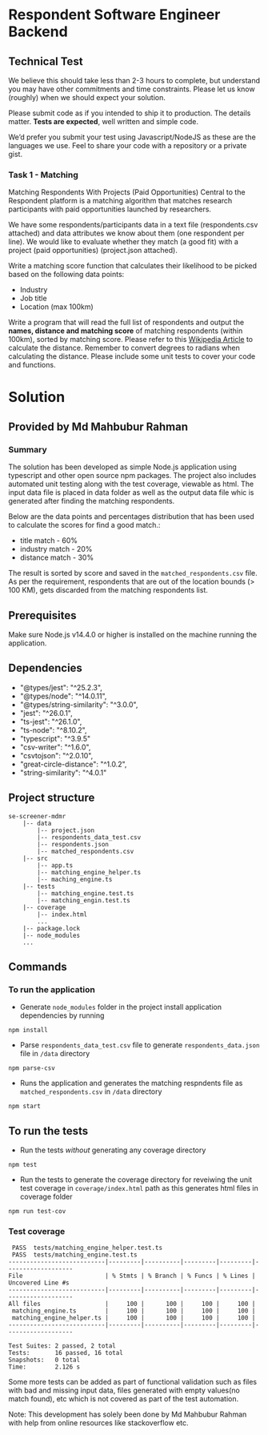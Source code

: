 # Respondent Software Engineer Backend
## Technical Test
We believe this should take less than 2-3 hours to complete, but understand you may have other commitments and time constraints. Please let us know (roughly) when we should expect your solution.

Please submit code as if you intended to ship it to production. The details matter. **Tests are expected**, well written and simple code.

We’d prefer you submit your test using Javascript/NodeJS as these are the languages we use. Feel to share your code with a repository or a private gist.

### Task 1 - Matching
Matching Respondents With Projects (Paid Opportunities)
Central to the Respondent platform is a matching algorithm that matches research participants with paid opportunities launched by researchers.

We have some respondents/participants data in a text file (respondents.csv attached) and data attributes we know about them (one respondent per line). We would like to evaluate whether they match (a good fit) with a project (paid opportunities) (project.json attached).

Write a matching score function that calculates their likelihood to be picked based on the following data points:
- Industry
- Job title
- Location (max 100km)

Write a program that will read the full list of respondents and output the **names, distance and matching score** of matching respondents (within 100km), sorted by matching score.
Please refer to this [Wikipedia Article](https://en.wikipedia.org/wiki/Great-circle_distance) to calculate the distance. Remember to convert degrees to radians when calculating the distance. Please include some unit tests to cover your code and functions.

# Solution
## Provided by Md Mahbubur Rahman

### Summary
The solution has been developed as simple Node.js application using typescript and other open source npm packages. The project also includes automated unit testing along with the test coverage, viewable as html. The input data file is placed in data folder as well as the output data file whic is generated after finding the matching respondents.

Below are the data points and percentages distribution that has been used to calculate the scores for find a good match.:
- title match - 60%
- industry match - 20%
- distance match - 30%

The result is sorted by score and saved in the `matched_respondents.csv` file.
As per the requirement, respondents that are out of the location bounds (> 100 KM), gets discarded from the matching respondents list.

## Prerequisites

Make sure Node.js v14.4.0 or higher is installed on the machine running the application.

## Dependencies

- "@types/jest": "^25.2.3",
- "@types/node": "^14.0.11",
- "@types/string-similarity": "^3.0.0",
- "jest": "^26.0.1",
- "ts-jest": "^26.1.0",
- "ts-node": "^8.10.2",
- "typescript": "^3.9.5"
- "csv-writer": "^1.6.0",
- "csvtojson": "^2.0.10",
- "great-circle-distance": "^1.0.2",
- "string-similarity": "^4.0.1"

## Project structure

```
se-screener-mdmr
    |-- data
        |-- project.json
        |-- respondents_data_test.csv
        |-- respondents.json
        |-- matched_respondents.csv
    |-- src
        |-- app.ts
        |-- matching_engine_helper.ts
        |-- maching_engine.ts
    |-- tests
        |-- matching_engine.test.ts
        |-- matching_engin.test.ts
    |-- coverage
        |-- index.html
        ...
    |-- package.lock
    |-- node_modules
    ...
``` 

## Commands

### To run the application

- Generate `node_modules` folder in the project install application dependencies by running
```
npm install
```
- Parse `respondents_data_test.csv` file to generate `respondents_data.json` file in `/data` directory
```
npm parse-csv
```
- Runs the application and generates the matching respndents file as `matched_respondents.csv` in `/data` directory
```
npm start
```
## To run the tests
- Run the tests *without* generating any coverage directory
```
npm test
```
- Run the tests to generate the coverage directory for reveiwing the unit test coverage in `coverage/index.html` path as this generates html files in coverage folder
```
npm run test-cov
```
### Test coverage
```
 PASS  tests/matching_engine_helper.test.ts
 PASS  tests/matching_engine.test.ts
---------------------------|---------|----------|---------|---------|-------------------
File                       | % Stmts | % Branch | % Funcs | % Lines | Uncovered Line #s
---------------------------|---------|----------|---------|---------|-------------------
All files                  |     100 |      100 |     100 |     100 |
 matching_engine.ts        |     100 |      100 |     100 |     100 |
 matching_engine_helper.ts |     100 |      100 |     100 |     100 |
---------------------------|---------|----------|---------|---------|-------------------

Test Suites: 2 passed, 2 total
Tests:       16 passed, 16 total
Snapshots:   0 total
Time:        2.126 s
```
Some more tests can be added as part of functional validation such as files with bad and missing input data, files generated with empty values(no match found), etc which is not covered as part of the test automation.

Note: This development has solely been done by Md Mahbubur Rahman with help from online resources like stackoverflow etc.




